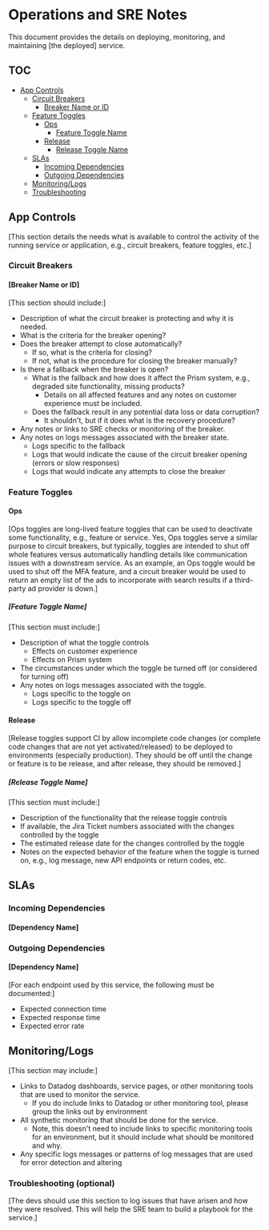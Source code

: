 # Operations and SRE Notes

This document provides the details on deploying, monitoring, and maintaining [the deployed] service.

## TOC
  - [App Controls](#app-controls)
    - [Circuit Breakers](#circuit-breakers)
      - [Breaker Name or ID](#breaker-name-or-id)
    - [Feature Toggles](#feature-toggles)
      - [Ops](#ops)
        - [Feature Toggle Name](#feature-toggle-name)
      - [Release](#release)
        - [Release Toggle Name](#release-toggle-name)
    - [SLAs](#slas)
      - [Incoming Dependencies](#incoming-dependencies)
      - [Outgoing Dependencies](#outgoing-dependencies)
    - [Monitoring/Logs](#monitoring-logs)
    - [Troubleshooting](#troubleshooting)

## App Controls

[This section details the needs what is available to control the activity of the running service or application,
e.g., circuit breakers, feature toggles, etc.]

### Circuit Breakers

#### [Breaker Name or ID]

[This section should include:]
- Description of what the circuit breaker is protecting and why it is needed.
- What is the criteria for the breaker opening?
- Does the breaker attempt to close automatically?
    - If so, what is the criteria for closing?
    - If not, what is the procedure for closing the breaker manually?
- Is there a fallback when the breaker is open?
    - What is the fallback and how does it affect the Prism system, e.g., degraded site functionality, missing products?
        - Details on all affected features and any notes on customer experience must be included.
    - Does the fallback result in any potential data loss or data corruption?
        - It shouldn't, but if it does what is the recovery procedure?
- Any notes or links to SRE checks or monitoring of the breaker.
- Any notes on logs messages associated with the breaker state.
    - Logs specific to the fallback
    - Logs that would indicate the cause of the circuit breaker opening (errors or slow responses)
    - Logs that would indicate any attempts to close the breaker

### Feature Toggles

#### Ops

[Ops toggles are long-lived feature toggles that can be used to deactivate some functionality, e.g., feature or service.
Yes, Ops toggles serve a similar purpose to circuit breakers, but typically, toggles are intended to shut off whole features
versus automatically handling details like communication issues with a downstream service. As an example, an Ops toggle would be
used to shut off the MFA feature, and a circuit breaker would be used to return an empty list of the ads to incorporate
with search results if a third-party ad provider is down.]

##### [Feature Toggle Name]

[This section must include:]
- Description of what the toggle controls
    - Effects on customer experience
    - Effects on Prism system
- The circumstances under which the toggle be turned off (or considered for turning off)
- Any notes on logs messages associated with the toggle.
    - Logs specific to the toggle on
    - Logs specific to the toggle off

#### Release

[Release toggles support CI by allow incomplete code changes (or complete code changes that are not yet activated/released)
to be deployed to environments (especially production). They should be off until the change or feature is to be release,
and after release, they should be removed.]

##### [Release Toggle Name]

[This section must include:]
- Description of the functionality that the release toggle controls
- If available, the Jira Ticket numbers associated with the changes controlled by the toggle
- The estimated release date for the changes controlled by the toggle
- Notes on the expected behavior of the feature when the toggle is turned on, e.g., log message, new API endpoints or return codes, etc.

## SLAs

### Incoming Dependencies

#### [Dependency Name]


### Outgoing Dependencies

#### [Dependency Name]

[For each endpoint used by this service, the following must be documented:]
- Expected connection time
- Expected response time
- Expected error rate

## Monitoring/Logs

[This section may include:]
- Links to Datadog dashboards, service pages, or other monitoring tools that are used to monitor the service.
  - If you do include links to Datadog or other monitoring tool, please group the links out by environment
- All synthetic monitoring that should be done for the service.
    - Note, this doesn't need to include links to specific monitoring tools for an environment, but it should include
      what should be monitored and why.
- Any specific logs messages or patterns of log messages that are used for error detection and altering


### Troubleshooting (optional)

[The devs should use this section to log issues that have arisen and how they were resolved. This will help the SRE
team to build a playbook for the service.]



